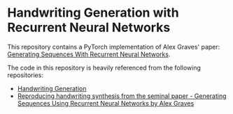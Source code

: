 # Handwriting Generation with Recurrent Neural Networks
This repository contains a PyTorch implementation of Alex Graves' paper: [Generating Sequences With Recurrent Neural Networks](https://arxiv.org/abs/1308.0850).

The code in this repository is heavily referenced from the following repositories:
- [Handwriting Generation](https://github.com/wezteoh/handwriting_generation.git)
- [Reproducing handwriting synthesis from the seminal paper - Generating Sequences Using Recurrent Neural Networks by Alex Graves](https://github.com/ritheshkumar95/pytorch_handwriting_synthesis.git)